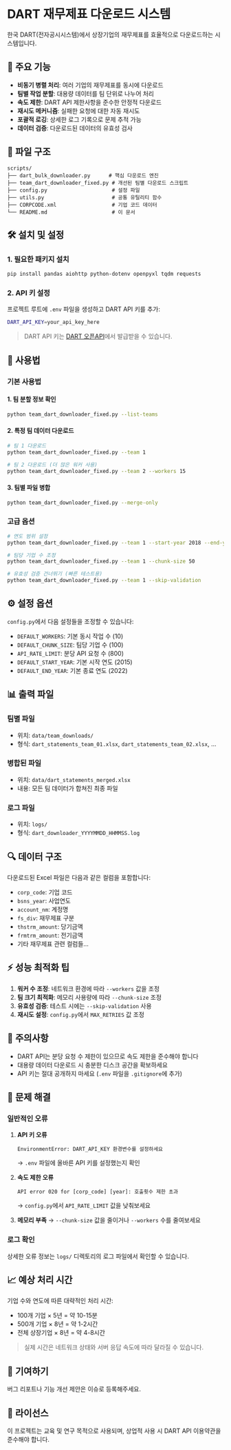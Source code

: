 # DART 재무제표 다운로드 시스템

한국 DART(전자공시시스템)에서 상장기업의 재무제표를 효율적으로 다운로드하는 시스템입니다.

## 🚀 주요 기능

- **비동기 병렬 처리**: 여러 기업의 재무제표를 동시에 다운로드
- **팀별 작업 분할**: 대용량 데이터를 팀 단위로 나누어 처리
- **속도 제한**: DART API 제한사항을 준수한 안정적 다운로드
- **재시도 메커니즘**: 실패한 요청에 대한 자동 재시도
- **포괄적 로깅**: 상세한 로그 기록으로 문제 추적 가능
- **데이터 검증**: 다운로드된 데이터의 유효성 검사

## 📁 파일 구조

```
scripts/
├── dart_bulk_downloader.py      # 핵심 다운로드 엔진
├── team_dart_downloader_fixed.py # 개선된 팀별 다운로드 스크립트
├── config.py                     # 설정 파일
├── utils.py                      # 공통 유틸리티 함수
├── CORPCODE.xml                  # 기업 코드 데이터
└── README.md                     # 이 문서
```

## 🛠️ 설치 및 설정

### 1. 필요한 패키지 설치

```bash
pip install pandas aiohttp python-dotenv openpyxl tqdm requests
```

### 2. API 키 설정

프로젝트 루트에 `.env` 파일을 생성하고 DART API 키를 추가:

```bash
DART_API_KEY=your_api_key_here
```

> DART API 키는 [DART 오픈API](https://opendart.fss.or.kr/)에서 발급받을 수 있습니다.

## 📖 사용법

### 기본 사용법

#### 1. 팀 분할 정보 확인

```bash
python team_dart_downloader_fixed.py --list-teams
```

#### 2. 특정 팀 데이터 다운로드

```bash
# 팀 1 다운로드
python team_dart_downloader_fixed.py --team 1

# 팀 2 다운로드 (더 많은 워커 사용)
python team_dart_downloader_fixed.py --team 2 --workers 15
```

#### 3. 팀별 파일 병합

```bash
python team_dart_downloader_fixed.py --merge-only
```

### 고급 옵션

```bash
# 연도 범위 설정
python team_dart_downloader_fixed.py --team 1 --start-year 2018 --end-year 2023

# 팀당 기업 수 조정
python team_dart_downloader_fixed.py --team 1 --chunk-size 50

# 유효성 검증 건너뛰기 (빠른 테스트용)
python team_dart_downloader_fixed.py --team 1 --skip-validation
```

## ⚙️ 설정 옵션

`config.py`에서 다음 설정들을 조정할 수 있습니다:

- `DEFAULT_WORKERS`: 기본 동시 작업 수 (10)
- `DEFAULT_CHUNK_SIZE`: 팀당 기업 수 (100)
- `API_RATE_LIMIT`: 분당 API 요청 수 (800)
- `DEFAULT_START_YEAR`: 기본 시작 연도 (2015)
- `DEFAULT_END_YEAR`: 기본 종료 연도 (2022)

## 📊 출력 파일

### 팀별 파일
- 위치: `data/team_downloads/`
- 형식: `dart_statements_team_01.xlsx`, `dart_statements_team_02.xlsx`, ...

### 병합된 파일
- 위치: `data/dart_statements_merged.xlsx`
- 내용: 모든 팀 데이터가 합쳐진 최종 파일

### 로그 파일
- 위치: `logs/`
- 형식: `dart_downloader_YYYYMMDD_HHMMSS.log`

## 🔍 데이터 구조

다운로드된 Excel 파일은 다음과 같은 컬럼을 포함합니다:

- `corp_code`: 기업 코드
- `bsns_year`: 사업연도
- `account_nm`: 계정명
- `fs_div`: 재무제표 구분
- `thstrm_amount`: 당기금액
- `frmtrm_amount`: 전기금액
- 기타 재무제표 관련 컬럼들...

## ⚡ 성능 최적화 팁

1. **워커 수 조정**: 네트워크 환경에 따라 `--workers` 값을 조정
2. **팀 크기 최적화**: 메모리 사용량에 따라 `--chunk-size` 조정
3. **유효성 검증**: 테스트 시에는 `--skip-validation` 사용
4. **재시도 설정**: `config.py`에서 `MAX_RETRIES` 값 조정

## 🚨 주의사항

- DART API는 분당 요청 수 제한이 있으므로 속도 제한을 준수해야 합니다
- 대용량 데이터 다운로드 시 충분한 디스크 공간을 확보하세요
- API 키는 절대 공개하지 마세요 (`.env` 파일을 `.gitignore`에 추가)

## 🐛 문제 해결

### 일반적인 오류

1. **API 키 오류**
   ```
   EnvironmentError: DART_API_KEY 환경변수를 설정하세요
   ```
   → `.env` 파일에 올바른 API 키를 설정했는지 확인

2. **속도 제한 오류**
   ```
   API error 020 for [corp_code] [year]: 호출횟수 제한 초과
   ```
   → `config.py`에서 `API_RATE_LIMIT` 값을 낮춰보세요

3. **메모리 부족**
   → `--chunk-size` 값을 줄이거나 `--workers` 수를 줄여보세요

### 로그 확인

상세한 오류 정보는 `logs/` 디렉토리의 로그 파일에서 확인할 수 있습니다.

## 📈 예상 처리 시간

기업 수와 연도에 따른 대략적인 처리 시간:

- 100개 기업 × 5년 = 약 10-15분
- 500개 기업 × 8년 = 약 1-2시간
- 전체 상장기업 × 8년 = 약 4-8시간

> 실제 시간은 네트워크 상태와 서버 응답 속도에 따라 달라질 수 있습니다.

## 🤝 기여하기

버그 리포트나 기능 개선 제안은 이슈로 등록해주세요.

## 📄 라이선스

이 프로젝트는 교육 및 연구 목적으로 사용되며, 상업적 사용 시 DART API 이용약관을 준수해야 합니다.
